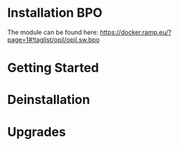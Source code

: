 # Installation BPO

The module can be found here: 
https://docker.ramp.eu/?page=1#!taglist/opil/opil.sw.bpo

# Getting Started

# Deinstallation

# Upgrades
